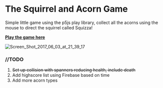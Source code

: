 <h1>The Squirrel and Acorn Game</h1>
<p>Simple little game using the p5js play library, collect all the acorns using the mouse to direct the squirrel called Squizza!<p>
<a href="https://philaturner.github.io/p5-play-acorn-chasing/"><b>Play the game here</b></a>
<p><img src="https://preview.ibb.co/mNeR5v/Screen_Shot_2017_06_03_at_22_52_41.png" alt="Screen_Shot_2017_06_03_at_21_39_17" border="0"></p>
<h3>//TODO</h3>
<ol>
<li><s>Set up collision with spanners reducing health, include death</s></li>
<li>Add highscore list using Firebase based on time</li>
<li>Add more acorn types</li>
</ol>
